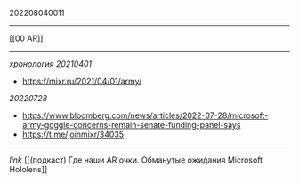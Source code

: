 202208040011
***
[[00 AR]]
***
*хронология*
*20210401* 
- https://mixr.ru/2021/04/01/army/

*20220728* 
- https://www.bloomberg.com/news/articles/2022-07-28/microsoft-army-goggle-concerns-remain-senate-funding-panel-says
- https://t.me/joinmixr/34035
***
*link*
[[(подкаст) Где наши AR очки. Обманутые ожидания Microsoft Hololens]]